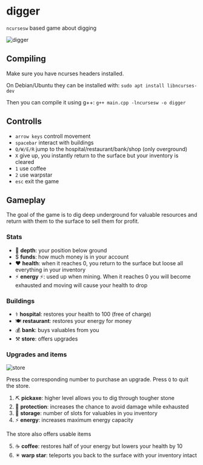# digger
`ncursesw` based game about digging

![digger](https://github.com/Pobulus/digger/assets/32367046/8f04e347-742e-4a00-8444-8bac75566a41)

## Compiling
Make sure you have ncurses headers installed. 

On Debian/Ubuntu they can be installed with:
`sudo apt install libncurses-dev`

Then you can compile it using g++:
`g++ main.cpp -lncursesw -o digger`

## Controlls
- `arrow keys` controll movement
- `spacebar` interact with buildings
- `Q/W/E/R` jump to the hospital/restaurant/bank/shop (only overground)
- `X` give up, you instantly return to the surface but your inventory is cleared
- `1` use coffee
- `2` use warpstar
- `esc` exit the game
## Gameplay
The goal of the game is to dig deep underground for valuable resources and return with them to the surface to sell them for profit. 
### Stats
- 🚩 **depth**: your position below ground
- $ **funds**: how much money is in your account
- ❤️ **health**: when it reaches 0, you return to the surface but loose all everything in your inventory
- ⚡ **energy** ⚡: used up when mining. When it reaches 0 you will become exhausted and moving will cause your health to drop
### Buildings
- ⚕️ **hospital**: restores your health to 100 (free of charge)
- 🍽️ **restaurant**: restores your energy for money
- 💰 **bank**: buys valuables from you
- ⚒️ **store**: offers upgrades
### Upgrades and items
![store](https://github.com/Pobulus/digger/assets/32367046/212fd57a-ef78-41ae-8625-05616090a638)

Press the corresponding number to purchase an upgrade. Press `Q` to quit the store. 
1. ⛏️ **pickaxe**: higher level allows you to dig through tougher stone
2. 👷 **protection**: increases the chance to avoid damage while exhausted
3. 🎒 **storage**: number of slots for valuables in you inventory
4. ⚡ **energy**: increases maximum energy capacity

The store also offers usable items

5. ☕ **coffee**: restores half of your energy but lowers your health by 10
6. ✴️ **warp star**: teleports you back to the surface with your inventory intact
